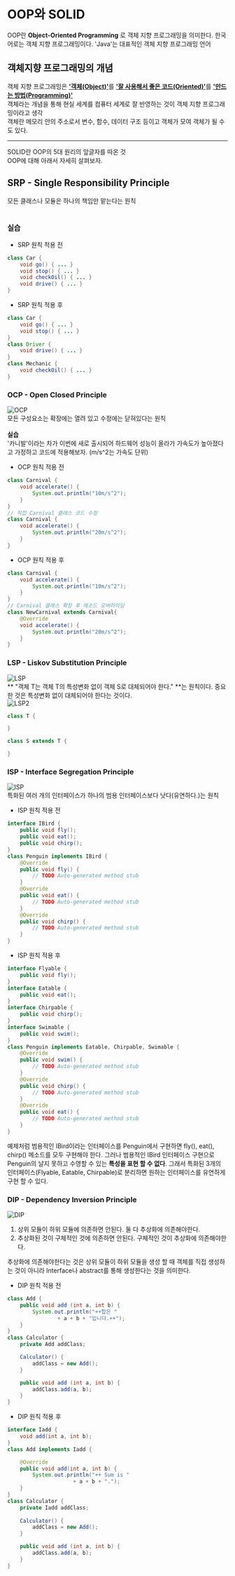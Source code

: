 # OOP와 SOLID
OOP란 **Object-Oriented Programming** 로 객체 지향 프로그래밍을 의미한다. 한국어로는 객체 지향 프로그래밍이다. 'Java'는 대표적인 객체 지향 프로그래밍 언어

## 객체지향 프로그래밍의 개념
객체 지향 프로그래밍은 <u>**'객체(Object)'**</u>를 <u>**'잘 사용해서 좋은 코드(Oriented)'**</u>를 <u>**'만드는 방법(Programming)'**</u></br>
객체라는 개념을 통해 현실 세계를 컴퓨터 세계로 잘 반영하는 것이 객체 지향 프로그래밍이라고 생각</br>
객체란 메모리 안의 주소로서 변수, 함수, 데이터 구조 등이고 객체가 모여 객체가 될 수도 있다.

***
SOLID란 OOP의 5대 원리의 앞글자를 따온 것</br>OOP에 대해 아래서 자세히 살펴보자.
## SRP - Single Responsibility Principle
모든 클래스나 모듈은 하나의 책임만 맡는다는 원칙</br></br>
### 실습
- SRP 원칙 적용 전
```java
class Car {
    void go() { ... }
    void stop() { ... }
    void checkOil() { ... }
    void drive() { ... }
}
```
- SRP 원칙 적용 후
```java
class Car {
    void go() { ... }
    void stop() { ... }
}
class Driver {
    void drive() { ... }
}
class Mechanic {
    void checkOil() { ... }
}
```

### OCP - Open Closed Principle
![OCP](http://cfile3.uf.tistory.com/image/99CE973359AFD7180541BD)</br>모든 구성요소는 확장에는 열려 있고 수정에는 닫혀있다는 원칙</br></br>
**실습**</br>
'카니발'이라는 차가 이번에 새로 출시되어 하드웨어 성능이 올라가 가속도가 높아졌다고 가정하고 코드에 적용해보자. (m/s^2는 가속도 단위)
- OCP 원칙 적용 전
```java
class Carnival {
    void accelerate() {
        System.out.println("10m/s^2");
    }
}
// 직접 Carnival 클래스 코드 수정
class Carnival {
    void accelerate() {
        System.out.println("20m/s^2");
    }
}
```
- OCP 원칙 적용 후
```java
class Carnival {
    void accelerate() {
        System.out.println("10m/s^2");
    }
}
// Carnival 클래스 확장 후 메소드 오버라이딩
class NewCarnival extends Carnival{
    @Override
    void accelerate() {
        System.out.println("20m/s^2");        
    }
}
```

### LSP - Liskov Substitution Principle
![LSP](http://cfile3.uf.tistory.com/image/99E26F3359AFEA21157538)</br>
** "객체 T는 객체 T의 특성변화 없이 객체 S로 대체되어야 한다." **는 원칙이다. 중요한 것은 특성변화 없이 대체되어야 한다는 것이다.</br>
![LSP2](http://cfile4.uf.tistory.com/image/9930123359AFEC940F0026)
```java
class T {

}

class S extends T {

}
```

### ISP - Interface Segregation Principle
![ISP](http://cfile1.uf.tistory.com/image/9964833359AFDD6A14FCAC)</br>
특화된 여러 개의 인터페이스가 하나의 범용 인터페이스보다 낫다(유연하다.)는 원칙</br>

- ISP 원칙 적용 전
```java
interface IBird {
    public void fly();
    public void eat();
    public void chirp();
}
class Penguin implements IBird {
    @Override
    public void fly() {
        // TODO Auto-generated method stub
    }
    @Override
    public void eat() {
        // TODO Auto-generated method stub
    }
    @Override
    public void chirp() {
        // TODO Auto-generated method stub
    }
}
```
- ISP 원칙 적용 후
```java
interface Flyable {
    public void fly();
}
interface Eatable {
    public void eat();
}
interface Chirpable {
    public void chirp();
}
interface Swimable {
    public void swim();
}
class Penguin implements Eatable, Chirpable, Swimable {
    @Override
    public void swim() {
        // TODO Auto-generated method stub
    }
    @Override
    public void chirp() {
        // TODO Auto-generated method stub
    }
    @Override
    public void eat() {
        // TODO Auto-generated method stub
    }
}
```

예제처럼 범용적인 IBird이라는 인터페이스를 Penguin에서 구현하면 fly(), eat(), chirp() 메소드를 모두 구현해야 한다.
그러나 범용적인 IBird 인터페이스 구현으로 Penguin의 날지 못하고 수영할 수 있는 **특성을 표현 할 수 없다**.
그래서 특화된 3개의 인터페이스(Flyable, Eatable, Chirpable)로 분리하면 원하는 인터페이스를 유연하게 구현 할 수 있다.

### DIP - Dependency Inversion Principle
![DIP](http://cfile26.uf.tistory.com/image/99ECD43359BCF1E72ABBA0)
1. 상위 모듈이 하위 모듈에 의존하면 안된다. 둘 다 추상화에 의존해야한다.
2. 추상화된 것이 구체적인 것에 의존하면 안된다. 구체적인 것이 추상화에 의존해야한다.</br>

추상화에 의존해야한다는 것은 상위 모듈이 하위 모듈을 생성 할 때 객체를 직접 생성하는 것이 아니라 Interface나 abstract를 통해 생성한다는 것을 의미한다.
- DIP 원칙 적용 전
```java
class Add {
    public void add (int a, int b) {
        System.out.println("++합은 "
                + a + b + "입니다.++");
    }
}
class Calculator {
    private Add addClass;

    Calculator() {
        addClass = new Add();
    }

    public void add (int a, int b) {
        addClass.add(a, b);
    }
}
```

- DIP 원칙 적용 후
```java
interface Iadd {
    void add(int a, int b);
}
class Add implements Iadd {

    @Override
    public void add(int a, int b) {
        System.out.println("++ Sum is "
                     + a + b + ".");
    }
}
class Calculator {
    private Iadd addClass;
    
    Calculator() {
        addClass = new Add();
    }

    public void add (int a, int b) {
        addClass.add(a, b);
    }
}
```
